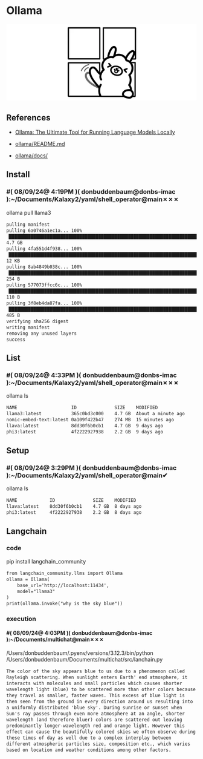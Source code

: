 # Ollama

![alt text](image.png)

## References

- [Ollama: The Ultimate Tool for Running Language Models Locally](https://medium.com/devops-dev/ollama-the-ultimate-tool-for-running-language-models-locally-062589ec3a09)

- [ollama/README.md](https://github.com/ollama/ollama/blob/main/README.md)

- [ollama/docs/](https://github.com/ollama/ollama/tree/main/docs)


## Install

### #( 08/09/24@ 4:19PM )( donbuddenbaum@donbs-imac ):~/Documents/Kalaxy2/yaml/shell_operator@main✗✗✗
   ollama pull llama3

```
pulling manifest
pulling 6a0746a1ec1a... 100% ▕████████████████████████████████████████████████████████████████████████████████████████████████▏ 4.7 GB
pulling 4fa551d4f938... 100% ▕████████████████████████████████████████████████████████████████████████████████████████████████▏  12 KB
pulling 8ab4849b038c... 100% ▕████████████████████████████████████████████████████████████████████████████████████████████████▏  254 B
pulling 577073ffcc6c... 100% ▕████████████████████████████████████████████████████████████████████████████████████████████████▏  110 B
pulling 3f8eb4da87fa... 100% ▕████████████████████████████████████████████████████████████████████████████████████████████████▏  485 B
verifying sha256 digest
writing manifest
removing any unused layers
success
```

## List

### #( 08/09/24@ 4:33PM )( donbuddenbaum@donbs-imac ):~/Documents/Kalaxy2/yaml/shell_operator@main✗✗✗
   ollama ls

```
NAME                   	ID          	SIZE  	MODIFIED
llama3:latest          	365c0bd3c000	4.7 GB	About a minute ago
nomic-embed-text:latest	0a109f422b47	274 MB	15 minutes ago
llava:latest           	8dd30f6b0cb1	4.7 GB	9 days ago
phi3:latest            	4f2222927938	2.2 GB	9 days ago
```

## Setup

### #( 08/09/24@ 3:29PM )( donbuddenbaum@donbs-imac ):~/Documents/Kalaxy2/yaml/shell_operator@main✔
   ollama ls
   
```
NAME        	ID          	SIZE  	MODIFIED
llava:latest	8dd30f6b0cb1	4.7 GB	8 days ago
phi3:latest 	4f2222927938	2.2 GB	8 days ago
```

## Langchain

### code

pip install langchain_community

```
from langchain_community.llms import Ollama
ollama = Ollama(
    base_url='http://localhost:11434',
    model="llama3"
)
print(ollama.invoke("why is the sky blue"))
```

### execution

#### #( 08/09/24@ 4:03PM )( donbuddenbaum@donbs-imac ):~/Documents/multichat@main✗✗✗
   /Users/donbuddenbaum/.pyenv/versions/3.12.3/bin/python /Users/donbuddenbaum/Documents/multichat/src/lanchain.py

```
The color of the sky appears blue to us due to a phenomenon called Rayleigh scattering. When sunlight enters Earth' end atmosphere, it interacts with molecules and small particles which causes shorter wavelength light (blue) to be scattered more than other colors because they travel as smaller, faster waves. This excess of blue light is then seen from the ground in every direction around us resulting into a uniformly distributed 'blue sky'. During sunrise or sunset when Sun's ray passes through even more atmosphere at an angle, shorter wavelength (and therefore bluer) colors are scattered out leaving predominantly longer-wavelength red and orange light. However this effect can cause the beautifully colored skies we often observe during these times of day as well due to a complex interplay between different atmospheric particles size, composition etc., which varies based on location and weather conditions among other factors.